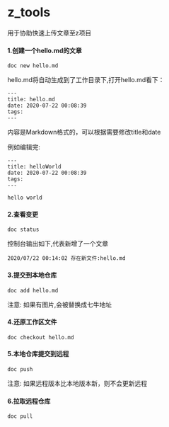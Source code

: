 # z_tools
用于协助快速上传文章至z项目

#### 1.创建一个hello.md的文章

```
doc new hello.md
```
hello.md将自动生成到了工作目录下,打开hello.md看下：

```
---
title: hello.md
date: 2020-07-22 00:08:39
tags:
---
```
内容是Markdown格式的，可以根据需要修改title和date

例如编辑完:

```
---
title: helloWorld
date: 2020-07-22 00:08:39
tags:
---

hello world
```

#### 2.查看变更
```
doc status
```
控制台输出如下,代表新增了一个文章
```
2020/07/22 00:14:02 存在新文件:hello.md
```

#### 3.提交到本地仓库
```
doc add hello.md
```
注意: 如果有图片,会被替换成七牛地址

#### 4.还原工作区文件
```
doc checkout hello.md
```

#### 5.本地仓库提交到远程
```
doc push
```
注意: 如果远程版本比本地版本新，则不会更新远程

#### 6.拉取远程仓库
```
doc pull
```
